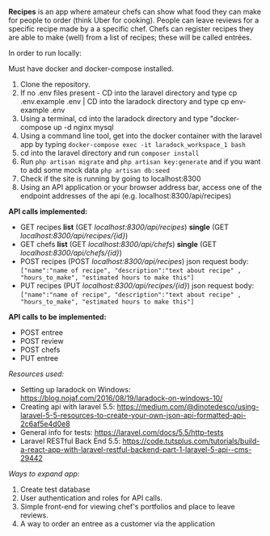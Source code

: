 **Recipes** is an app where amateur chefs can show what food they can make for people to order (think Uber for cooking). People can leave reviews for
a specific recipe made by a a specific chef. Chefs can register recipes they are able to make (well) from a list of recipes; these will be called entrées.

In order to run locally:

Must have docker and docker-compose installed.

1. Clone the repository.
2. If no .env files present - CD into the laravel directory and type cp .env.example .env | CD into the laradock directory and type cp env-example .env
3. Using a terminal, cd into the laradock directory and type "docker-compose up -d nginx mysql
4. Using a command line tool, get into the docker container with the laravel app by typing ```docker-compose exec -it laradock_workspace_1 bash```
5. cd into the laravel directory and run ```composer install```
6. Run ```php artisan migrate``` and ```php artisan key:generate``` and if you want to add some mock data ```php artisan db:seed```
7. Check if the site is running by going to localhost:8300
8. Using an API application or your browser address bar, access one of the endpoint addresses of the api (e.g. localhost:8300/api/recipes)



**API calls implemented:**
- GET recipes  **list** (GET *localhost:8300/api/recipes*)  **single** (GET *localhost:8300/api/recipes/{id}*)
- GET chefs    **list** (GET *localhost:8300/api/chefs*)    **single** (GET *localhost:8300/api/chefs/{id}*)
- POST recipes (POST *localhost:8300/api/recipes*) json request body: ```["name":"name of recipe", "description":"text about recipe" , "hours_to_make", "estimated hours to make this"]```
- PUT recipes (PUT *localhost:8300/api/recipes/{id}*) json request body: ```["name":"name of recipe", "description":"text about recipe" , "hours_to_make", "estimated hours to make this"]```

**API calls to be implemented:**
- POST entree
- POST review
- POST chefs
- PUT entree

*Resources used:*

- Setting up laradock on Windows: https://blog.nojaf.com/2016/08/19/laradock-on-windows-10/
- Creating api with laravel 5.5:  https://medium.com/@dinotedesco/using-laravel-5-5-resources-to-create-your-own-json-api-formatted-api-2c6af5e4d0e8
- General info for tests:         https://laravel.com/docs/5.5/http-tests
- Laravel RESTful Back End 5.5:   https://code.tutsplus.com/tutorials/build-a-react-app-with-laravel-restful-backend-part-1-laravel-5-api--cms-29442


*Ways to expand app:*
1. Create test database
2. User authentication and roles for API calls.
3. Simple front-end for viewing chef's portfolios and place to leave reviews.
4. A way to order an entree as a customer via the application